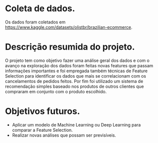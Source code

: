 # Coleta de dados.

Os dados foram coletados em https://www.kaggle.com/datasets/olistbr/brazilian-ecommerce.

# Descrição resumida do projeto.

O projeto tem como objetivo fazer uma análise geral dos dados e com o avanço na exploração dos dados foram feitas novas features que passam informações importantes e foi empregada também técnicas de Feature Selection para identificar os dados que mais se correlacionam com os cancelamentos de pedidos feitos.
Por fim foi utilizado um sistema de recomendação simples baseado nos produtos de outros clientes que compraram em conjunto com o produto escolhido.

# Objetivos futuros.

* Aplicar um modelo de Machine Learning ou Deep Learning para comparar a Feature Selection.
* Realizar novas análises que possam ser previsíveis.
